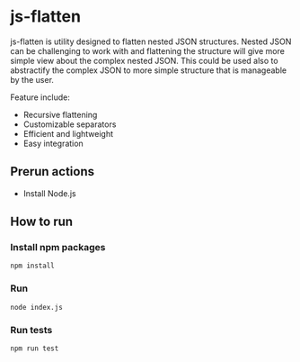 # js-flatten

js-flatten is utility designed to flatten nested JSON structures. Nested JSON can be challenging to work with and flattening the structure will give more simple view about the complex nested JSON. This could be used also to abstractify the complex JSON to more simple structure that is manageable by the user.

Feature include:
* Recursive flattening
* Customizable separators
* Efficient and lightweight
* Easy integration

## Prerun actions

* Install Node.js

## How to run

### Install npm packages
```
npm install
```

### Run
```
node index.js
```

### Run tests
```
npm run test
```
